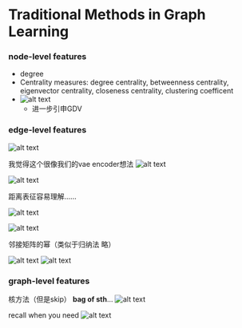 # Traditional Methods in Graph Learning

### node-level features

- degree
- Centrality measures: degree centrality, betweenness centrality, eigenvector centrality, closeness centrality, clustering coefficent
- ![alt text](image.png)
  - 进一步引申GDV

### edge-level features
![alt text](image-1.png)

我觉得这个很像我们的vae encoder想法
![alt text](image-2.png)

![alt text](image-3.png)

距离表征容易理解......

![alt text](image-4.png)

![alt text](image-5.png)

邻接矩阵的幂（类似于归纳法 略）

![alt text](image-6.png)
![alt text](image-7.png)

### graph-level features

核方法（但是skip） **bag of sth**...
![alt text](image-8.png)


recall when you need 
![alt text](image-9.png)


